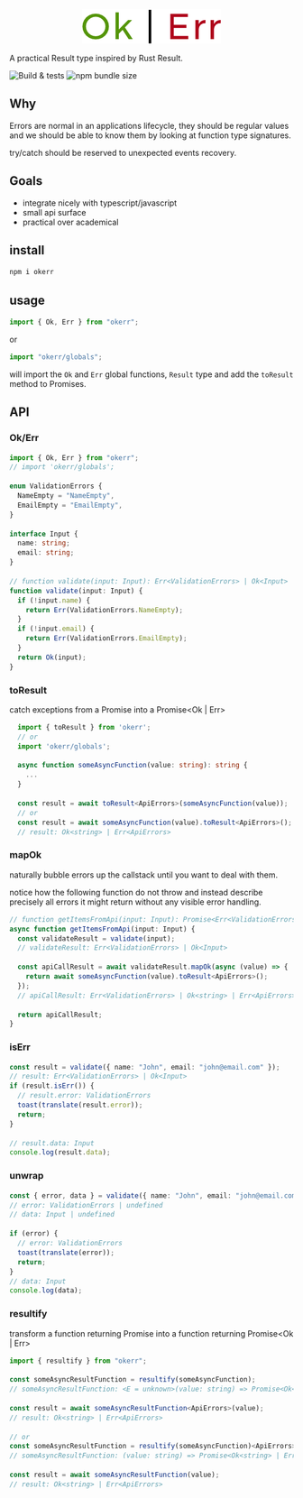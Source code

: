 <div style="text-align:center"><img src="https://raw.githubusercontent.com/didierdemoniere/okerr/main/logo.png" /></div>

A practical Result type inspired by Rust Result.

![Build & tests](https://github.com/didierdemoniere/okerr/actions/workflows/build-and-tests.yml/badge.svg)
![npm bundle size](https://img.shields.io/bundlephobia/minzip/okerr)

## Why

Errors are normal in an applications lifecycle, they should be regular values and we should be able to know them by looking at function type signatures.

try/catch should be reserved to unexpected events recovery.

## Goals

- integrate nicely with typescript/javascript
- small api surface
- practical over academical

## install

```sh
npm i okerr
```

## usage

```ts
import { Ok, Err } from "okerr";
```

or

```ts
import "okerr/globals";
```

will import the `Ok` and `Err` global functions, `Result` type and add the `toResult` method to Promises.

## API

### Ok/Err

```ts
import { Ok, Err } from "okerr";
// import 'okerr/globals';

enum ValidationErrors {
  NameEmpty = "NameEmpty",
  EmailEmpty = "EmailEmpty",
}

interface Input {
  name: string;
  email: string;
}

// function validate(input: Input): Err<ValidationErrors> | Ok<Input>
function validate(input: Input) {
  if (!input.name) {
    return Err(ValidationErrors.NameEmpty);
  }
  if (!input.email) {
    return Err(ValidationErrors.EmailEmpty);
  }
  return Ok(input);
}
```

### toResult

catch exceptions from a Promise<T> into a Promise<Ok<T> | Err<E>>

```ts
  import { toResult } from 'okerr';
  // or
  import 'okerr/globals';

  async function someAsyncFunction(value: string): string {
    ...
  }

  const result = await toResult<ApiErrors>(someAsyncFunction(value));
  // or
  const result = await someAsyncFunction(value).toResult<ApiErrors>();
  // result: Ok<string> | Err<ApiErrors>
```

### mapOk

naturally bubble errors up the callstack until you want to deal with them.

notice how the following function do not throw
and instead describe precisely all errors it might return without any visible error handling.

```ts
// function getItemsFromApi(input: Input): Promise<Err<ValidationErrors> | Ok<string> | Err<ApiErrors>>
async function getItemsFromApi(input: Input) {
  const validateResult = validate(input);
  // validateResult: Err<ValidationErrors> | Ok<Input>

  const apiCallResult = await validateResult.mapOk(async (value) => {
    return await someAsyncFunction(value).toResult<ApiErrors>();
  });
  // apiCallResult: Err<ValidationErrors> | Ok<string> | Err<ApiErrors>

  return apiCallResult;
}
```

### isErr

```ts
const result = validate({ name: "John", email: "john@email.com" });
// result: Err<ValidationErrors> | Ok<Input>
if (result.isErr()) {
  // result.error: ValidationErrors
  toast(translate(result.error));
  return;
}

// result.data: Input
console.log(result.data);
```

### unwrap

```ts
const { error, data } = validate({ name: "John", email: "john@email.com" });
// error: ValidationErrors | undefined
// data: Input | undefined

if (error) {
  // error: ValidationErrors
  toast(translate(error));
  return;
}
// data: Input
console.log(data);
```

### resultify

transform a function returning Promise<T> into a function returning Promise<Ok<T> | Err<E>>

```ts
import { resultify } from "okerr";

const someAsyncResultFunction = resultify(someAsyncFunction);
// someAsyncResultFunction: <E = unknown>(value: string) => Promise<Ok<string> | Err<E>>

const result = await someAsyncResultFunction<ApiErrors>(value);
// result: Ok<string> | Err<ApiErrors>

// or
const someAsyncResultFunction = resultify(someAsyncFunction)<ApiErrors>;
// someAsyncResultFunction: (value: string) => Promise<Ok<string> | Err<ApiErrors>>

const result = await someAsyncResultFunction(value);
// result: Ok<string> | Err<ApiErrors>
```
